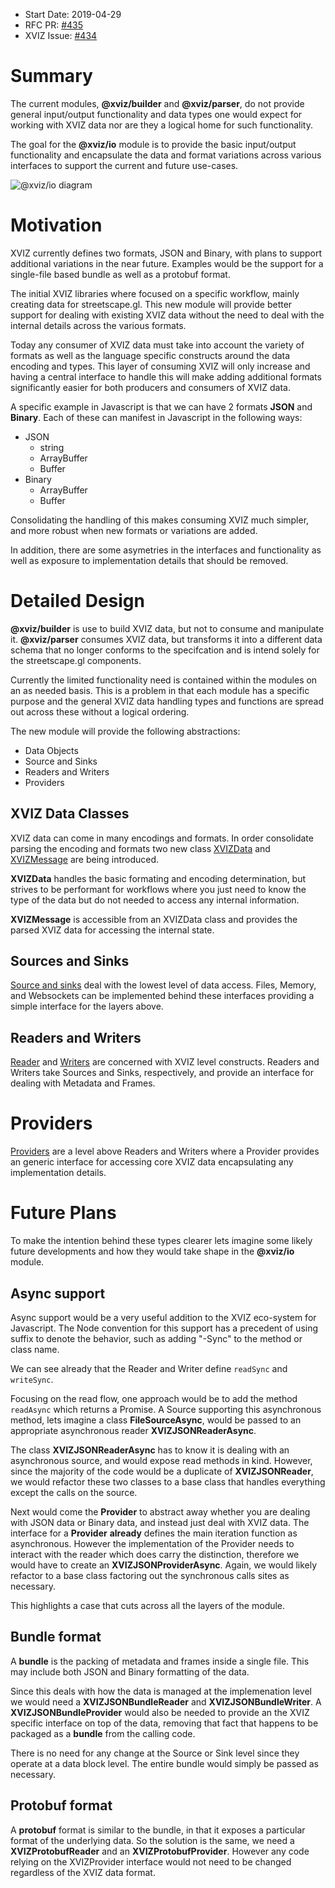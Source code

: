 - Start Date: 2019-04-29
- RFC PR: [#435](https://github.com/uber/xviz/pull/435)
- XVIZ Issue: [#434](https://github.com/uber/xviz/issues/434)

# Summary

The current modules, **@xviz/builder** and **@xviz/parser**, do not provide general input/output
functionality and data types one would expect for working with XVIZ data nor are they a logical home
for such functionality.

The goal for the **@xviz/io** module is to provide the basic input/output functionality and
encapsulate the data and format variations across various interfaces to support the current and
future use-cases.

![@xviz/io diagram](../../docs/api-reference/io/images/xviz-io-block-diagram.svg)

# Motivation

XVIZ currently defines two formats, JSON and Binary, with plans to support additional variations in
the near future. Examples would be the support for a single-file based bundle as well as a protobuf
format.

The initial XVIZ libraries where focused on a specific workflow, mainly creating data for
streetscape.gl. This new module will provide better support for dealing with existing XVIZ data
without the need to deal with the internal details across the various formats.

Today any consumer of XVIZ data must take into account the variety of formats as well as the
language specific constructs around the data encoding and types. This layer of consuming XVIZ will
only increase and having a central interface to handle this will make adding additional formats
significantly easier for both producers and consumers of XVIZ data.

A specific example in Javascript is that we can have 2 formats **JSON** and **Binary**. Each of
these can manifest in Javascript in the following ways:

- JSON
  - string
  - ArrayBuffer
  - Buffer
- Binary
  - ArrayBuffer
  - Buffer

Consolidating the handling of this makes consuming XVIZ much simpler, and more robust when new
formats or variations are added.

In addition, there are some asymetries in the interfaces and functionality as well as exposure to
implementation details that should be removed.

# Detailed Design

**@xviz/builder** is use to build XVIZ data, but not to consume and manipulate it. **@xviz/parser**
consumes XVIZ data, but transforms it into a different data schema that no longer conforms to the
specifcation and is intend solely for the streetscape.gl components.

Currently the limited functionality need is contained within the modules on an as needed basis. This
is a problem in that each module has a specific purpose and the general XVIZ data handling types and
functions are spread out across these without a logical ordering.

The new module will provide the following abstractions:

- Data Objects
- Source and Sinks
- Readers and Writers
- Providers

## XVIZ Data Classes

XVIZ data can come in many encodings and formats. In order consolidate parsing the encoding and
formats two new class [XVIZData](/docs/api-reference/io/xviz-data.md) and
[XVIZMessage](/docs/api-reference/io/xviz-message.md) are being introduced.

**XVIZData** handles the basic formating and encoding determination, but strives to be performant
for workflows where you just need to know the type of the data but do not needed to access any
internal information.

**XVIZMessage** is accessible from an XVIZData class and provides the parsed XVIZ data for accessing
the internal state.

## Sources and Sinks

[Source and sinks](/docs/api-reference/io/overview-source-sink.md) deal with the lowest level of
data access. Files, Memory, and Websockets can be implemented behind these interfaces providing a
simple interface for the layers above.

## Readers and Writers

[Reader](/docs/api-reference/io/overview-writer.md) and
[Writers](/docs/api-reference/io/overview-reader.md) are concerned with XVIZ level constructs.
Readers and Writers take Sources and Sinks, respectively, and provide an interface for dealing with
Metadata and Frames.

# Providers

[Providers](/docs/api-reference/io/overview-provider.md) are a level above Readers and Writers where
a Provider provides an generic interface for accessing core XVIZ data encapsulating any
implementation details.

# Future Plans

To make the intention behind these types clearer lets imagine some likely future developments and
how they would take shape in the **@xviz/io** module.

## Async support

Async support would be a very useful addition to the XVIZ eco-system for Javascript. The Node
convention for this support has a precedent of using suffix to denote the behavior, such as adding
"-Sync" to the method or class name.

We can see already that the Reader and Writer define `readSync` and `writeSync`.

Focusing on the read flow, one approach would be to add the method `readAsync` which returns a
Promise. A Source supporting this asynchronous method, lets imagine a class **FileSourceAsync**,
would be passed to an appropriate asynchronous reader **XVIZJSONReaderAsync**.

The class **XVIZJSONReaderAsync** has to know it is dealing with an asynchronous source, and would
expose read methods in kind. However, since the majority of the code would be a duplicate of
**XVIZJSONReader**, we would refactor these two classes to a base class that handles everything
except the calls on the source.

Next would come the **Provider** to abstract away whether you are dealing with JSON data or Binary
data, and instead just deal with XVIZ data. The interface for a **Provider** **already** defines the
main iteration function as asynchronous. However the implementation of the Provider needs to
interact with the reader which does carry the distinction, therefore we would have to create an
**XVIZJSONProviderAsync**. Again, we would likely refactor to a base class factoring out the
synchronous calls sites as necessary.

This highlights a case that cuts across all the layers of the module.

## Bundle format

A **bundle** is the packing of metadata and frames inside a single file. This may include both JSON
and Binary formatting of the data.

Since this deals with how the data is managed at the implemenation level we would need a
**XVIZJSONBundleReader** and **XVIZJSONBundleWriter**. A **XVIZJSONBundleProvider** would also be
needed to provide an the XVIZ specific interface on top of the data, removing that fact that happens
to be packaged as a **bundle** from the calling code.

There is no need for any change at the Source or Sink level since they operate at a data block
level. The entire bundle would simply be passed as necessary.

## Protobuf format

A **protobuf** format is similar to the bundle, in that it exposes a particular format of the
underlying data. So the solution is the same, we need a **XVIZProtobufReader** and an
**XVIZProtobufProvider**. However any code relying on the XVIZProvider interface would not need to
be changed regardless of the XVIZ data format.
